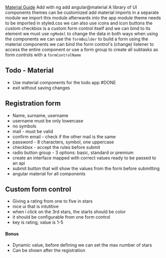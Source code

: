 
[Material Guide](https://v16.material.angular.io/)
Add with ng add angular@material
A library of UI components
themes can be customized
add material imports in a separate module
we import this module afterwards into the app module
theme needs to be imported in styled.css
we can also use icons
and icon buttons
the custom checkbox is a custom form control itself and we can bind to its element
we must use `ngModel` to change the data in both ways when using the components
we can use the `formBuilder` to build a form using the material components
we can bind the form control's (change) listener to access the entire component
or use a form group to create all subtasks as form controls with a `formControlName`


## Todo - Material
- Use material components for the todo app #DONE 
- exit without saving changes

## Registration form
- Name, surname, username
- username must be only lowercase
- no symbols
- mail - must be valid
- confirm email - check if the other mail is the same
- password - 8 characters, symbol, one uppercase
- checkbox - accept the rules before submit
- radio button group - 3 options: basic, standard or premium
- create an interface mapped with correct values ready to be passed to an api
- submit button that will show the values from the form before submitting
- angular material for all components


## Custom form control
- Giving a rating from one to five in stars
- nice ui that is intutitive
- when i click on the 3rd stars, the starts should be color
- it should be configurable from one form control
- key is rating, value is 1-5

#### Bonus
- Dynamic value, before defining we can set the max number of stars
- Can be shown after the registration
